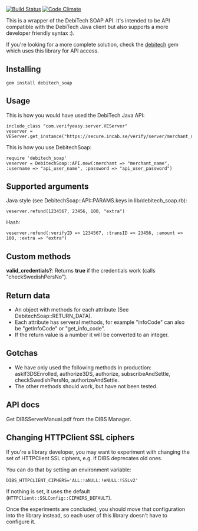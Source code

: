 [![Build Status](https://secure.travis-ci.org/joakimk/debitech_soap.png)](http://travis-ci.org/joakimk/debitech_soap)
[![Code Climate](https://codeclimate.com/badge.png)](https://codeclimate.com/github/joakimk/debitech_soap)

This is a wrapper of the DebiTech SOAP API. It's intended to be API compatible with the DebiTech Java client but also supports a more developer friendly syntax :).

If you're looking for a more complete solution, check the [debitech](https://github.com/barsoom/debitech) gem which uses this library for API access.

Installing
----

    gem install debitech_soap

Usage
----
 
This is how you would have used the DebiTech Java API:

    include_class "com.verifyeasy.server.VEServer"
    veserver = VEServer.get_instance("https://secure.incab.se/verify/server/merchant_name")

This is how you use DebitechSoap:

    require 'debitech_soap'
    veserver = DebitechSoap::API.new(:merchant => "merchant_name", :username => "api_user_name", :password => "api_user_password")

Supported arguments
----

Java style (see DebitechSoap::API::PARAMS.keys in lib/debitech_soap.rb):

    veserver.refund(1234567, 23456, 100, "extra")

Hash:

    veserver.refund(:verifyID => 1234567, :transID => 23456, :amount => 100, :extra => "extra")

Custom methods
----

**valid_credentials?**: Returns **true** if the credentials work (calls "checkSwedishPersNo").

Return data
----

- An object with methods for each attribute (See DebitechSoap::RETURN_DATA).
- Each attribute has serveral methods, for example "infoCode" can also be "getInfoCode" or "get_info_code".
- If the return value is a number it will be converted to an integer.

Gotchas
----

- We have only used the following methods in production: askIf3DSEnrolled, authorize3DS, authorize, subscribeAndSettle, checkSwedishPersNo, authorizeAndSettle.
- The other methods should work, but have not been tested.

API docs
----

Get DIBSServerManual.pdf from the DIBS Manager.

Changing HTTPClient SSL ciphers
----

If you're a library developer, you may want to experiment with changing the set of HTTPClient SSL ciphers, e.g. if DIBS deprecates old ones.

You can do that by setting an environment variable:

    DIBS_HTTPCLIENT_CIPHERS='ALL:!aNULL:!eNULL:!SSLv2'

If nothing is set, it uses the default (`HTTPClient::SSLConfig::CIPHERS_DEFAULT`).

Once the experiments are concluded, you should move that configuration into the library instead, so each user of this library doesn't have to configure it.
